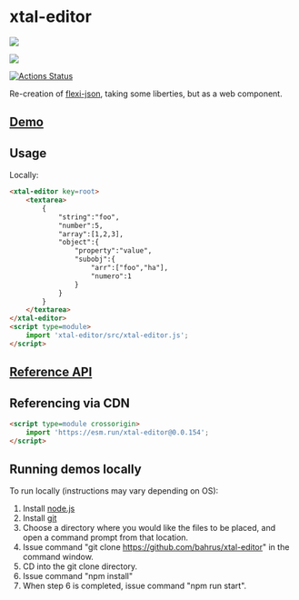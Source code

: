 # xtal-editor

<a href="https://nodei.co/npm/xtal-editor/"><img src="https://nodei.co/npm/xtal-editor.png"></a>

<img src="https://badgen.net/bundlephobia/minzip/xtal-editor">

[![Actions Status](https://github.com/bahrus/xtal-editor/workflows/CI/badge.svg)](https://github.com/bahrus/xtal-editor/actions?query=workflow%3ACI)

Re-creation of [flexi-json](http://www.daviddurman.com/flexi-json-editor/jsoneditor.html), taking some liberties, but as a web component.

## [Demo](https://codepen.io/bahrus/pen/gOojgoP)

## Usage

Locally:

```html
<xtal-editor key=root>
    <textarea>
        {
            "string":"foo",
            "number":5,
            "array":[1,2,3],
            "object":{
                "property":"value",
                "subobj":{
                    "arr":["foo","ha"],
                    "numero":1
                }
            }
        }
    </textarea>
</xtal-editor>
<script type=module>
    import 'xtal-editor/src/xtal-editor.js';
</script>
```

## [Reference API](https://bahrus.github.io/wc-info/cdn-base.html?npmPackage=xtal-editor@0.0.46)

## Referencing via CDN

```html
<script type=module crossorigin>
    import 'https://esm.run/xtal-editor@0.0.154';
</script>
```


## Running demos locally

To run locally (instructions may vary depending on OS):

1.  Install [node.js](https://nodejs.org/)
2.  Install [git](https://git-scm.com/book/en/v2/Getting-Started-Installing-Git)
3.  Choose a directory where you would like the files to be placed, and open a command prompt from that location.
4.  Issue command "git clone https://github.com/bahrus/xtal-editor" in the command window.
5.  CD into the git clone directory.
6.  Issue command "npm install"
7.  When step 6 is completed, issue command "npm run start".




